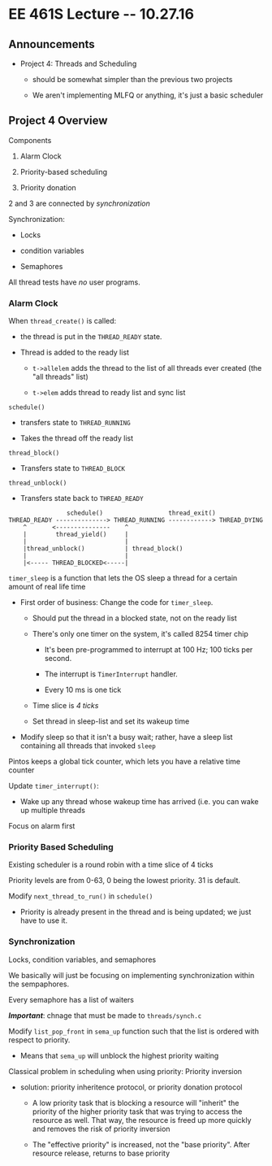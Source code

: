 # EE 461S Lecture -- 10.27.16

## Announcements

- Project 4: Threads and Scheduling

    - should be somewhat simpler than the previous two projects

    - We aren't implementing MLFQ or anything, it's just a basic scheduler

## Project 4 Overview

Components

1. Alarm Clock

2. Priority-based scheduling

3. Priority donation

2 and 3 are connected by *synchronization*

Synchronization:

- Locks

- condition variables

- Semaphores

All thread tests have *no* user programs.

### Alarm Clock

When `thread_create()` is called:

- the thread is put in the `THREAD_READY` state.

- Thread is added to the ready list

    - `t->allelem` adds the thread to the list of all threads ever created (the
      "all threads" list)

    - `t->elem` adds thread to ready list and sync list


`schedule()`

- transfers state to `THREAD_RUNNING`

- Takes the thread off the ready list

`thread_block()`

- Transfers state to `THREAD_BLOCK`

`thread_unblock()`

- Transfers state back to `THREAD_READY`

```
                schedule()                  thread_exit()
THREAD_READY --------------> THREAD_RUNNING ------------> THREAD_DYING
    ^       <---------------    ^
    |        thread_yield()     |
    |                           |
    |thread_unblock()           | thread_block()
    |                           |
    |<----- THREAD_BLOCKED<-----|

```

`timer_sleep` is a function that lets the OS sleep a thread for a certain
amount of real life time

- First order of business: Change the code for `timer_sleep`.

    - Should put the thread in a blocked state, not on the ready list

    - There's only one timer on the system, it's called 8254 timer chip

        - It's been pre-programmed to interrupt at 100 Hz; 100 ticks per
          second.

        - The interrupt is `TimerInterrupt` handler.

        - Every 10 ms is one tick

    - Time slice is *4 ticks*

    - Set thread in sleep-list and set its wakeup time

- Modify sleep so that it isn't a busy wait; rather, have a sleep list
  containing all threads that invoked `sleep`

Pintos keeps a global tick counter, which lets you have a relative time counter

Update `timer_interrupt()`:

- Wake up any thread whose wakeup time has arrived (i.e. you can wake up
  multiple threads

Focus on alarm first


### Priority Based Scheduling

Existing scheduler is a round robin with a time slice of 4 ticks

Priority levels are from 0-63, 0 being the lowest priority. 31 is default.

Modify `next_thread_to_run()` in `schedule()`

- Priority is already present in the thread and is being updated; we just
  have to use it.

### Synchronization

Locks, condition variables, and semaphores

We basically will just be focusing on implementing synchronization within the
sempaphores.

Every semaphore has a list of waiters

***Important***: chnage that must be made to `threads/synch.c`

Modify `list_pop_front` in `sema_up` function such that the list is ordered
with respect to priority.

- Means that `sema_up` will unblock the highest priority waiting

Classical problem in scheduling when using priority: Priority inversion

- solution: priority inheritence protocol, or priority donation protocol

    - A low priority task that is blocking a resource will "inherit" the
      priority of the higher priority task that was trying to access the
      resource as well. That way, the resource is freed up more quickly and
      removes the risk of priority inversion

    - The "effective priority" is increased, not the "base priority". After
      resource release, returns to base priority
